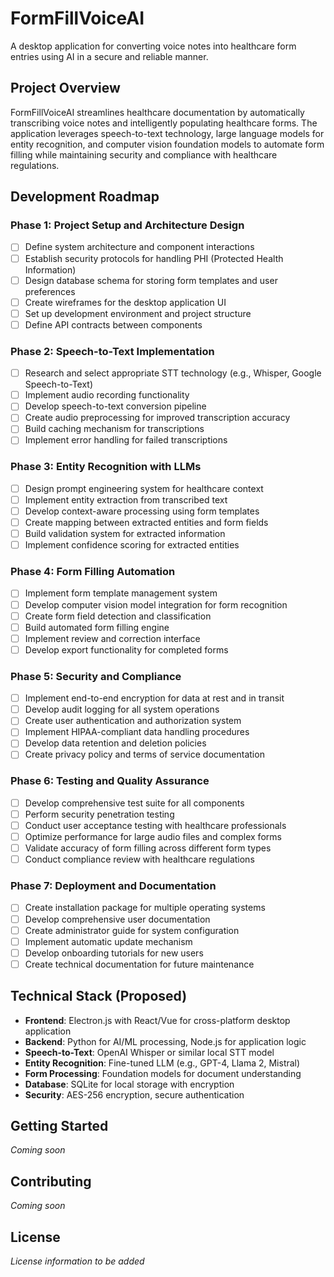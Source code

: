# FormFillVoiceAI

A desktop application for converting voice notes into healthcare form entries using AI in a secure and reliable manner.

## Project Overview

FormFillVoiceAI streamlines healthcare documentation by automatically transcribing voice notes and intelligently populating healthcare forms. The application leverages speech-to-text technology, large language models for entity recognition, and computer vision foundation models to automate form filling while maintaining security and compliance with healthcare regulations.

## Development Roadmap

### Phase 1: Project Setup and Architecture Design
- [ ] Define system architecture and component interactions
- [ ] Establish security protocols for handling PHI (Protected Health Information)
- [ ] Design database schema for storing form templates and user preferences
- [ ] Create wireframes for the desktop application UI
- [ ] Set up development environment and project structure
- [ ] Define API contracts between components

### Phase 2: Speech-to-Text Implementation
- [ ] Research and select appropriate STT technology (e.g., Whisper, Google Speech-to-Text)
- [ ] Implement audio recording functionality
- [ ] Develop speech-to-text conversion pipeline
- [ ] Create audio preprocessing for improved transcription accuracy
- [ ] Build caching mechanism for transcriptions
- [ ] Implement error handling for failed transcriptions

### Phase 3: Entity Recognition with LLMs
- [ ] Design prompt engineering system for healthcare context
- [ ] Implement entity extraction from transcribed text
- [ ] Develop context-aware processing using form templates
- [ ] Create mapping between extracted entities and form fields
- [ ] Build validation system for extracted information
- [ ] Implement confidence scoring for extracted entities

### Phase 4: Form Filling Automation
- [ ] Implement form template management system
- [ ] Develop computer vision model integration for form recognition
- [ ] Create form field detection and classification
- [ ] Build automated form filling engine
- [ ] Implement review and correction interface
- [ ] Develop export functionality for completed forms

### Phase 5: Security and Compliance
- [ ] Implement end-to-end encryption for data at rest and in transit
- [ ] Develop audit logging for all system operations
- [ ] Create user authentication and authorization system
- [ ] Implement HIPAA-compliant data handling procedures
- [ ] Develop data retention and deletion policies
- [ ] Create privacy policy and terms of service documentation

### Phase 6: Testing and Quality Assurance
- [ ] Develop comprehensive test suite for all components
- [ ] Perform security penetration testing
- [ ] Conduct user acceptance testing with healthcare professionals
- [ ] Optimize performance for large audio files and complex forms
- [ ] Validate accuracy of form filling across different form types
- [ ] Conduct compliance review with healthcare regulations

### Phase 7: Deployment and Documentation
- [ ] Create installation package for multiple operating systems
- [ ] Develop comprehensive user documentation
- [ ] Create administrator guide for system configuration
- [ ] Implement automatic update mechanism
- [ ] Develop onboarding tutorials for new users
- [ ] Create technical documentation for future maintenance

## Technical Stack (Proposed)

- **Frontend**: Electron.js with React/Vue for cross-platform desktop application
- **Backend**: Python for AI/ML processing, Node.js for application logic
- **Speech-to-Text**: OpenAI Whisper or similar local STT model
- **Entity Recognition**: Fine-tuned LLM (e.g., GPT-4, Llama 2, Mistral)
- **Form Processing**: Foundation models for document understanding
- **Database**: SQLite for local storage with encryption
- **Security**: AES-256 encryption, secure authentication

## Getting Started

*Coming soon*

## Contributing

*Coming soon*

## License

*License information to be added*
